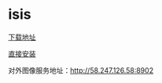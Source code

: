 # isis
[下载地址](http://58.247.126.58:9222)


[直接安装](itms-services://?action=download-manifest&url=https://raw.githubusercontent.com/maguscode/isis/master/GView.plist)



对外图像服务地址：http://58.247.126.58:8902
